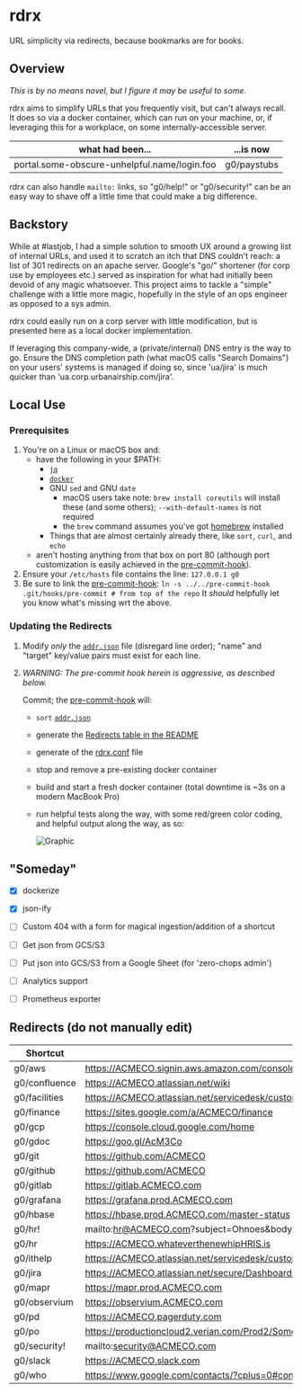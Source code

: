 # rdrx
URL simplicity via redirects, because bookmarks are for books.


## Overview
_This is by no means novel, but I figure it may be useful to some._

rdrx aims to simplify URLs that you frequently visit, but can't always recall.
It does so via a docker container, which can run on your machine, or, if
leveraging this for a workplace, on some internally-accessible server.

| what had been... | ...is now |
| ---------------- | --------- |
| portal.some-obscure-unhelpful.name/login.foo | g0/paystubs |

rdrx can also handle `mailto:` links, so "g0/help!" or "g0/security!" can be an
easy way to shave off a little time that could make a big difference.


## Backstory
While at #lastjob, I had a simple solution to smooth UX around a growing list of
internal URLs, and used it to scratch an itch that DNS couldn't reach: a list of
301 redirects on an apache server. Google's "go/" shortener (for corp use by
employees etc.) served as inspiration for what had initially been devoid of any
magic whatsoever. This project aims to tackle a "simple" challenge with a little
more magic, hopefully in the style of an ops engineer as opposed to a sys admin.

rdrx could easily run on a corp server with little modification, but is
presented here as a local docker implementation.

If leveraging this company-wide, a (private/internal) DNS entry is the way to
go. Ensure the DNS completion path (what macOS calls "Search Domains") on your
users' systems is managed if doing so, since 'ua/jira' is much quicker than
'ua.corp.urbanairship.com/jira'.


## Local Use
### Prerequisites
1. You're on a Linux or macOS box and:
   * have the following in your $PATH:
     * [`jq`](https://stedolan.github.io/jq/download/)
     * [`docker`](https://www.docker.com/get-docker)
     * GNU `sed` and GNU `date`
       * macOS users take note: `brew install coreutils` will install these (and
         some others); `--with-default-names` is not required
       * the `brew` command assumes you've got [homebrew](https://brew.sh/)
         installed
     * Things that are almost certainly already there, like `sort`, `curl`, and
       `echo`
   * aren't hosting anything from that box on port 80 (although port
     customization is easily achieved in the [pre-commit-hook](pre-commit-hook)).
1. Ensure your `/etc/hosts` file contains the line:
   `127.0.0.1 g0`
1. Be sure to link the [pre-commit-hook](pre-commit-hook):
   `ln -s ../../pre-commit-hook .git/hooks/pre-commit # from top of the repo`
   It _should_ helpfully let you know what's missing wrt the above.


### Updating the Redirects
 1. Modify *only* the [`addr.json`](addr.json) file (disregard line order);
    "name" and "target" key/value pairs must exist for each line.
 1. _WARNING: The pre-commit hook herein is aggressive, as described below._

    Commit; the [pre-commit-hook](pre-commit-hook) will:
    * `sort` [`addr.json`](addr.json)
    * generate the [Redirects table in the README](README.md#redirects-do-not-manually-edit)
    * generate of the [rdrx.conf](rdrx.conf) file
    * stop and remove a pre-existing docker container
    * build and start a fresh docker container (total downtime is ~3s on a modern
      MacBook Pro)
    * run helpful tests along the way, with some red/green color coding, and
      helpful output along the way, as so:

      ![Graphic](https://i.imgur.com/r1u0vbP.png?raw=true)


## "Someday"
- [x] dockerize
- [x] json-ify
- [ ] Custom 404 with a form for magical ingestion/addition of a shortcut
- [ ] Get json from GCS/S3
- [ ] Put json into GCS/S3 from a Google Sheet (for 'zero-chops admin')
- [ ] Analytics support
- [ ] Prometheus exporter


## Redirects (do not manually edit)
Shortcut | URL
--- | ---
g0/aws|https://ACMECO.signin.aws.amazon.com/console
g0/confluence|https://ACMECO.atlassian.net/wiki
g0/facilities|https://ACMECO.atlassian.net/servicedesk/customer/portal/1
g0/finance|https://sites.google.com/a/ACMECO/finance
g0/gcp|https://console.cloud.google.com/home
g0/gdoc|https://goo.gl/AcM3Co
g0/git|https://github.com/ACMECO
g0/github|https://github.com/ACMECO
g0/gitlab|https://gitlab.ACMECO.com
g0/grafana|https://grafana.prod.ACMECO.com
g0/hbase|https://hbase.prod.ACMECO.com/master-status
g0/hr!|mailto:hr@ACMECO.com?subject=Ohnoes&body=https://goo.gl/acqZJE
g0/hr|https://ACMECO.whateverthenewhipHRIS.is
g0/ithelp|https://ACMECO.atlassian.net/servicedesk/customer/portal/2
g0/jira|https://ACMECO.atlassian.net/secure/Dashboard.jspa
g0/mapr|https://mapr.prod.ACMECO.com
g0/observium|https://observium.ACMECO.com
g0/pd|https://ACMECO.pagerduty.com
g0/po|https://productioncloud2.verian.com/Prod2/SomeRidiculouslyLongThingBecauseFinanceSoftware,Apparently
g0/security!|mailto:security@ACMECO.com
g0/slack|https://ACMECO.slack.com
g0/who|https://www.google.com/contacts/?cplus=0#contacts/group/27/Directory
